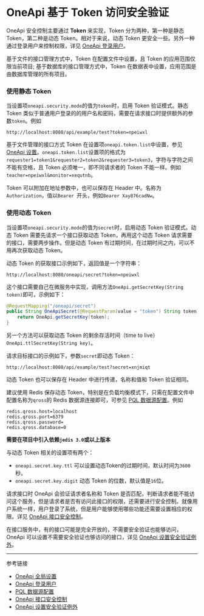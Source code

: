 # OneApi 基于 Token 访问安全验证

OneApi 安全控制主要通过 **Token** 来实现，Token 分为两种，第一种是静态 Token，第二种是动态 Token。相对于来说，动态 Token 更安全一些。另外一种通过登录用户来控制权限，详见 [OneApi 登录用户](/oneapi/signin.md)。

基于文件的接口管理方式中，Token 在配置文件中设置，且 Token 的应用范围仅限当前项目; 基于数据库的接口管理方式中，Token 在数据表中设置，应用范围是由数据库管理的所有项目。

### 使用静态 Token

当设置项`oneapi.security.mode`的值为`token`时，启用 Token 验证模式。静态 Token 类似于普通用户登录的的用户名和密码，需要在请求接口时提供额外的参数`token`。例如

```
http://localhost:8080/api/example/test?token=npeiwxl
```

基于文件管理的接口方式 Token 在设置项`oneapi.token.list`中设置，参见 [OneApi 设置](/oneapi/setup.md)。`oneapi.token.list`设置项的格式为`requester1=token1&requester2=token2&requester3=token3`，字符与字符之间不能有空格，且 Token 必须唯一，即不同请求者的 Token 不能一样。例如`teacher=npeiwxl&monitor=xequtnb`。

Token 可以附加在地址参数中，也可以保存在 Header 中。名称为`Authorization`，值以`Bearer `开头，例如`Bearer Xay876cadNw`。

### 使用动态 Token

当设置项`oneapi.security.mode`的值为`secret`时，启用动态 Token 验证模式。动态 Token 需要先请求一个接口获取动态 Token，再用这个动态 Token 请求需要的接口，需要两步操作。但是动态 Token 有过期时间，在过期时间之内，可以不用再次获取动态 Token。

动态 Token 的获取接口示例如下，返回值是一个字符串：

```
http://localhost:8080/oneapi/secret?token=npeiwxl
```

这个接口需要自己在微服务中实现，调用方法`OneApi.getSecretKey(String token)`即可，示例如下：

```java
@RequestMapping("/oneapi/secret")
public String OneApiSecret(@RequestParam(value = "token") String token) {
    return OneApi.getSecretKey(token);
}
```

另一个方法可以获取动态 Token 的剩余存活时间（time to live） `OneApi.ttlSecretKey(String key)`。

请求目标接口的示例如下，参数`secret`即动态 Token：

```
http://localhost:8080/api/example/test?secret=xnjmiqt
```

动态 Token 也可以保存在 Header 中进行传递，名称和值和 Token 验证相同。

建议使用 Redis 保存动态 Token，特别是在负载均衡模式下，只需在配置文件中配置名称为`qross`的 Redis 数据源连接即可，可参见 [PQL 数据源配置](/pql/properties.md)。例如

```properties
redis.qross.host=localhost
redis.qross.port=6379
redis.qross.password=
redis.qross.database=0
```
**需要在项目中引入依赖`jedis 3.0`或以上版本**

与动态 Token 相关的设置项有两个：

* `oneapi.secret.key.ttl` 可以设置动态Token的过期时间，默认时间为`3600`秒。
* `oneapi.secret.key.digit` 动态 Token 的位数，默认值是`16`位。

请求接口时 OneApi 会验证请求者名称和 Token 是否匹配，判断请求者能不能访问这个服务，但是请求者是否有访问此接口的权限，还需要进行安全控制。就像用户系统一样，用户登录了系统，但是用户能够使用哪些功能还需要设置相应的权限。详见 [OneApi 接口安全控制](/oneapi/permit.md)。

在接口服务中，有的接口可能是完全开放的，不需要安全验证也能够访问，OneApi 可以设置不需要安全验证也够访问的接口，详见 [OneApi 设置安全验证例外](/oneapi/open.md)。

---
参考链接

* [OneApi 全局设置](/oneapi/setup.md)
* [OneApi 登录用户](/oneapi/signin.md)
* [PQL 数据源配置](/pql/properties.md)
* [OneApi 接口安全控制](/oneapi/permit.md)
* [OneApi 设置安全验证例外](/oneapi/open.md)